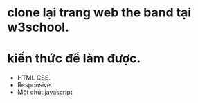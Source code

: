 # clone lại trang web the band tại w3school.
# kiến thức để làm được.
- HTML CSS.
- Responsive.
- Một chút javascript
